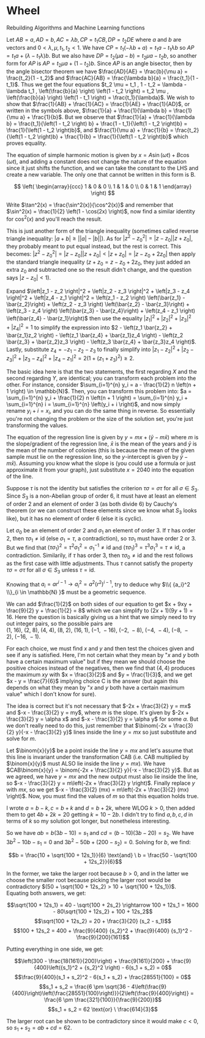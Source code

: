 # Wheel
Rebuilding Algorithms and Machine Learning functions

Let $AB = a, AD = b, AC = \lambda b, CP = t_1 CB, DP = t_2 DE$  where $a$ and $b$ are vectors and $0 < \lambda , \mu , t_1 , t_2 < 1$. We have $CP = t_1 \left(-\lambda b + a \right) = t_1 a - t_1 \lambda b$ so $AP = t_1 a + \left(\lambda - t_1 \lambda \right)b$. But we also have $DP = t_2 \left(\mu a - b \right) = t_2 \mu a - t_2 b$, so another form for $AP$ is $AP = t_2 \mu a + \left(1 - t_2 \right)b$. Since $AP$ is an angle bisector, then by the angle bisector theorem we have $\frac{AD}{AE} = \frac{b}{\mu a} = \frac{t_2}{1 - t_2}$ and $\frac{AC}{AB} = \frac{\lambda b}{a} = \frac{t_1}{1 - t_1}$. Thus we get the four equations $t_2 \mu = t_1 , 1 - t_2 = \lambda - \lambda t_1 , \left(\frac{b}{a} \right) \left(1 - t_2 \right) = t_2 \mu , \left(\frac{b}{a} \right) \left(1 - t_1 \right) = \frac{t_1}{\lambda}$. We wish to show that $\frac{1}{AB} + \frac{1}{AC} = \frac{1}{AE} + \frac{1}{AD}$, or written in the symbols above, $\frac{1}{a} + \frac{1}{\lambda b} = \frac{1}{\mu a} + \frac{1}{b}$. But we observe that $\frac{1}{a} + \frac{1}{\lambda b} = \frac{t_1}{\left(1 - t_2 \right) b} + \frac{1 - t_1}{\left(1 - t_2 \right)b} = \frac{1}{\left(1 - t_2 \right)b}$, and $\frac{1}{\mu a} + \frac{1}{b} = \frac{t_2}{\left(1 - t_2 \right)b} + \frac{1}{b} = \frac{1}{\left(1 - t_2 \right)b}$ which proves equality. 


The equation of simple harmonic motion is given by $x = A\sin(\omega t) + B\cos(\omega t)$, and adding a constant does not change the nature of the equation since it just shifts the function, and we can take the constant to the LHS and create a new variable. The only one that cannot be written in this form is B.


$$ \left( \begin{array}{ccc} 1 & 0 & 0 \\
1 & 1 & 0 \\ 
0 & 1 & 1 \end{array} \right) $$

Write $\tan^2(x) = \frac{\sin^2(x)}{\cos^2(x)}$ and remember that $\sin^2(x) = \frac{1}{2} \left(1 - \cos(2x) \right)$, now find a similar identity for $\cos^2(x)$ and you'll reach the result.

This is just another form of the triangle inequality (sometimes called reverse triangle inequality: $\left|a + b \right| \geq \left| |a| - |b| \right|$). As for $\left|z^2 - {z_0}^2 \right| = \left|z - z_0 \right| \left|z + z_0 \right|$, they probably meant to put equal instead, but the rest is correct. This becomes: $\left|z^2 - {z_0}^2 \right| = \left|z - z_0 \right| \left|z + z_0 \right| < \left|z + z_0 \right| = \left|z - z_0 + 2z_0 \right|$ then apply the standard triangle inequality ($z + z_0 = z - z_0 + 2z_0$, they just added an extra $z_0$ and subtracted one so the result didn't change, and the question says $\left|z - z_0 \right| < 1$).

Expand $\left|z_1 - z_2 \right|^2 + \left|z_2 - z_3 \right|^2 + \left|z_3 - z_4 \right|^2 + \left|z_4 - z_1 \right|^2 = \left(z_1 - z_2 \right) \left(\bar{z_1} - \bar{z_2}\right) + \left(z_2 - z_3 \right) \left(\bar{z_2} - \bar{z_3}\right) + \left(z_3 - z_4 \right) \left(\bar{z_3} - \bar{z_4}\right) + \left(z_4 - z_1 \right) \left(\bar{z_4} - \bar{z_1}\right)$ then use the equality $\left|z_1 \right|^2 +\left|z_2 \right|^2 + \left|z_3 \right|^2 + \left|z_4 \right|^2 = 1$ to simplify the expression into $2 - \left(z_1 \bar{z_2} + \bar{z_1}z_2 \right) - \left(z_1 \bar{z_4} + \bar{z_1}z_4 \right) - \left(z_2 \bar{z_3} + \bar{z_2}z_3 \right) - \left(z_3 \bar{z_4} + \bar{z_3}z_4 \right)$. Lastly, substitute $z_4 = -z_1 - z_2 - z_3$ to finally simplify into $\left|z_1 - z_2 \right|^2 + \left|z_2 - z_3 \right|^2 + \left|z_3 - z_4 \right|^2 + \left|z_4 - z_1 \right|^2 = 2\left(1 + \left(z_1 + z_3 \right)^2 \right) \geq 2$.


The basic idea here is that the two statements, the first regarding $X$ and the second regarding $Y$, are identical; you can transform each problem into the other. 
For instance, consider $\sum_{i=1}^{n} y_i = a - \frac{1}{2} n \left(n + 1 \right) \in \mathbb{N}$. Then, you can transform this problem into:
$a = \sum_{i=1}^{n} y_i + \frac{1}{2} n \left(n + 1 \right) = \sum_{i=1}^{n} y_i + \sum_{i=1}^{n} i = \sum_{i=1}^{n} \left(y_i + i \right)$, and now simply rename $y_i + i = x_i$, and you can do the same thing in reverse. So essentially you're not changing the problem or the size of the solution set, you're just transforming the values. 


The equation of the regression line is given by $y = mx + \left(\bar{y} - m \bar{x} \right)$ where $m$ is the slope/gradient of the regression line, $\bar{x}$ is the mean of the years and $\bar{y}$ is the mean of the number of colonies (this is because the mean of the given sample must lie on the regression line, so the $y$-intercept is given by $\bar{y} - m \bar{x}$). Assuming you know what the slope is (you could use a formula or just approximate it from your graph), just substitute $x = 2040$ into the equation of the line.

Suppose $\tau$ is not the identity but satisfies the criterion $\tau \sigma = \sigma \tau$ for all $\sigma \in S_3$. Since $S_3$ is a non-Abelian group of order 6, it must have at least an element of order 2 and an element of order 3 (as both divide 6) by Cauchy's theorem (or we can construct these elements since we know what $S_3$ looks like), but it has no element of order 6 (else it is cyclic).

Let $\sigma_0$ be an element of order 2 and $\sigma_1$ an element of order 3. If $\tau$ has order 2, then $\tau \sigma_1 \neq \text{id}$ (else $\sigma_1 = \tau$, a contradiction), so $\tau \sigma_1$ must have order 2 or 3. But we find that $\left(\tau \sigma_1 \right)^2 = \tau^2 {\sigma_1}^2 = {\sigma_1}^{-1} \neq \text{id}$ and $\left(\tau \sigma_1 \right)^3 = \tau^3 {\sigma_1}^3 = \tau \neq \text{id}$, a contradiction. Similarily, if $\tau$ has order 3, then $\tau \sigma_0 \neq \text{id}$ and the rest follows as the first case with little adjustments. Thus $\tau$ cannot satisfy the property $\tau \sigma = \sigma \tau$ for all $\sigma \in S_3$ unless $\tau = \text{id}$.

Knowing that $a_i = ar^{i - 1} \rightarrow a_i^2 = a^2 \left(r^2 \right)^{i - 1}$, try to deduce why $\\{ {a_i}^2 \\}_{i \in \mathbb{N} }$ must be a geometric sequence.

We can add $\frac{1}{2}$ on both sides of our equation to get $x + 9xy + \frac{9}{2} y + \frac{1}{2} = 8$ which we can simplify to $(2x + 1)(9y + 1) = 16$. Here the question is basically giving us a hint that we simply need to try out integer pairs, so the possible pairs are $(1,\ 16),\ (2,\ 8),\ (4,\ 4),\ (8,\ 2),\ (16,\ 1),\ (-1,\ -16),\ (-2,\ -8),\ (-4,\ -4),\ (-8,\ -2),\ (-16,\ -1)$. 

For each choice, we must find $x$ and $y$ and then test the choices given and see if any is satisfied. Here, I'm not certain what they mean by "$x$ and $y$ both have a certain maximum value" but if they mean we should choose the positive choices instead of the negatives, then we find that $(4, 4)$ produces the maximum $xy$ with $x = \frac{3}{2}$ and $y = \frac{1}{3}$, and we get $x - y = \frac{7}{6}$ implying choice C is the answer (but again this depends on what they mean by "$x$ and $y$ both have a certain maximum value" which I don't know for sure).

The idea is correct but it's not necessary that $-2x + \frac{3}{2} y = mx$ and $-x - \frac{3}{2} y = my$, where $m$ is the slope. It's given by $-2x + \frac{3}{2} y = \alpha x$ and $-x - \frac{3}{2} y = \alpha y$ for some $\alpha$. But we don't really need to do this, just remember that $\binom{-2x + \frac{3}{2} y}{-x - \frac{3}{2} y}$ lines inside the line $y = mx$ so just substitute and solve for $m$.

Let $\binom{x}{y}$ be a point inside the line $y = mx$ and let's assume that this line is invariant under the transformation CAB (i.e. CAB multiplied by $\binom{x}{y}$ must ALSO lie inside the line $y = mx$). We have $CAB\binom{x}{y} = \binom{-2x + \frac{3}{2} y}{-x - \frac{3}{2} y}$. But as we agreed, we have $y = mx$ and the new output must also lie inside the line, so $-x - \frac{3}{2} y = m\left(-2x + \frac{3}{2} y \right)$. Finally replace $y$ with $mx$, so we get $-x - \frac{3}{2} (mx) = m\left(-2x + \frac{3}{2} (mx) \right)$. Now, you must find the values of $m$ so that this equation holds true.

I wrote $a = b - k, c = b + k$ and $d = b + 2k$, where WLOG $k > 0$, then added them to get $4b + 2k = 20$ getting $k = 10 - 2b$. I didn't try to find $a, b, c, d$ in terms of $k$ so my solution got longer, but nonetheless interesting.

So we have $ab = b(3b - 10) = s_1$ and $cd = (b - 10)(3b - 20) = s_2$. We have $3b^2 - 10b - s_1 = 0$ and $3b^2 - 50b + (200 - s_2) = 0$. Solving for $b$, we find:

$$b = \frac{10 + \sqrt{100 + 12s_1}}{6} \text{and} \ b = \frac{50 - \sqrt{100 + 12s_2}}{6}$$

In the former, we take the larger root because $b > 0$, and in the latter we choose the smaller root because picking the larger root would be contradictory $(50 + \sqrt{100 + 12s_2} > 10 + \sqrt{100 + 12s_1})$. Equating both answers, we get:

$$\sqrt{100 + 12s_1} = 40 - \sqrt{100 + 2s_2} \rightarrow 100 + 12s_1 = 1600 - 80\sqrt{100 + 12s_2} + 100 + 12s_2$$
$$\sqrt{100 + 12s_2} = 20 + \frac{3}{20} (s_2 - s_1)$$
$$100 + 12s_2 = 400 + \frac{9}{400} {s_2}^2 + \frac{9}{400} {s_1}^2 - \frac{9}{200}(161)$$

Putting everything in one side, we get:

$$\left(300 - \frac{18(161)}{200}\right) + \frac{9(161)}{200} + \frac{9}{400}\left({s_1}^2 + {s_2}^2 \right) - 6(s_1 + s_2) = 0$$
$$\frac{9}{400}(s_1 + s_2)^2 - 6(s_1 + s_2) + \frac{28551}{100} = 0$$
$$s_1 + s_2 = \frac{6 \pm \sqrt{36 - 4\left(\frac{9}{400}\right)\left(\frac{28551}{100}\right)}}{2\left(\frac{9}{400}\right)} = \frac{6 \pm \frac{321}{100}}{\frac{9}{200}}$$
$$s_1 + s_2 = 62 \text{or} \ \frac{614}{3}$$

The larger root can be shown to be contradictory since it would make $c < 0$, so $s_1 + s_2 = ab + cd = 62$.



